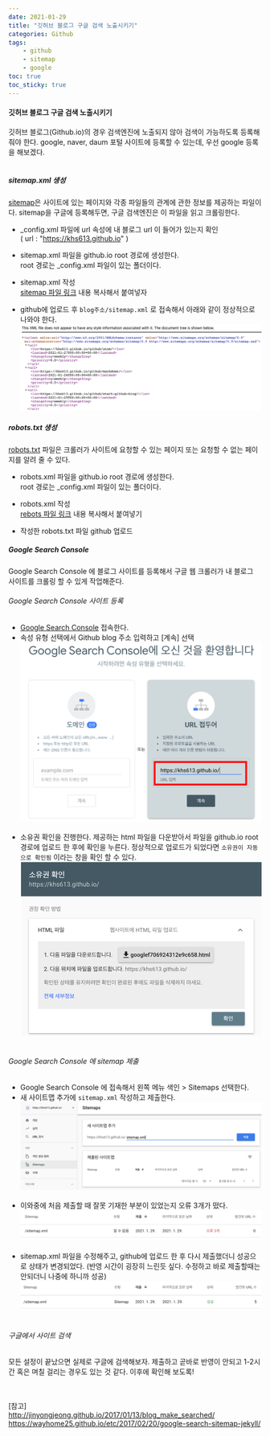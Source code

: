 ```yaml
---
date: 2021-01-29
title: "깃허브 블로그 구글 검색 노출시키기"
categories: Github
tags:
    - github
    - sitemap
    - google
toc: true
toc_sticky: true
---
```

#### 깃허브 블로그 구글 검색 노출시키기  
깃허브 블로그(Github.io)의 경우 검색엔진에 노출되지 않아 검색이 가능하도록 등록해줘야 한다. google, naver, daum 포털 사이트에 등록할 수 있는데, 우선 google 등록을 해보겠다.  
&nbsp;  

##### sitemap.xml 생성  
[sitemap](https://developers.google.com/search/docs/advanced/sitemaps/overview?hl=ko)은 사이트에 있는 페이지와 각종 파일들의 관계에 관한 정보를 제공하는 파일이다. sitemap을 구글에 등록해두면, 구글 검색엔진은 이 파일을 읽고 크롤링한다.  
 - _config.xml 파일에 url 속성에 내 블로그 url 이 들어가 있는지 확인  
 ( url : "https://khs613.github.io" )
 - sitemap.xml 파일을 github.io root 경로에 생성한다.  
 root 경로는 _config.xml 파일이 있는 폴더이다.  
 - sitemap.xml 작성  
 [sitemap 파일 링크](https://github.com/khs613/khs613.github.io/blob/master/sitemap.xml) 내용 복사해서 붙여넣자  

- github에 업로드 후 `blog주소/sitemap.xml` 로 접속해서 아래와 같이 정상적으로 나와야 한다.  
![sitemap](/assets/img/post/2021-01-29-1/img_2.png)  

##### robots.txt 생성
[robots.txt](https://developers.google.com/search/docs/advanced/robots/intro?hl=ko) 파일은 크롤러가 사이트에 요청할 수 있는 페이지 또는 요청할 수 없는 페이지를 알려 줄 수 있다.
- robots.xml 파일을 github.io root 경로에 생성한다.  
  root 경로는 _config.xml 파일이 있는 폴더이다.  

- robots.xml 작성  
[rebots 파일 링크](https://github.com/khs613/khs613.github.io/blob/master/robots.txt) 내용 복사해서 붙여넣기  
- 작성한 robots.txt 파일 github 업로드  


##### Google Search Console  
Google Search Console 에 블로그 사이트를 등록해서 구글 웹 크롤러가 내 블로그 사이트를 크롤링 할 수 있게 작업해준다.  

###### Google Search Console 사이트 등록  
- [Google Search Console](https://search.google.com/search-console/about) 접속한다.  
- 속성 유형 선택에서 Github blog 주소 입력하고 [계속] 선택  
![sitemap](/assets/img/post/2021-01-29-1/img_1.png)  
&nbsp;  
- 소유권 확인을 진행한다. 제공하는 html 파일을 다운받아서 파일을 github.io root 경로에 업로드 한 후에 확인을 누른다.
정상적으로 업로드가 되었다면 ``소유권이 자동으로 확인됨`` 이라는 창을 확인 할 수 있다.
![sitemap](/assets/img/post/2021-01-29-1/img_3.png)  
&nbsp;  

###### Google Search Console 에 sitemap 제출  
- Google Search Console 에 접속해서 왼쪽 메뉴 색인 > Sitemaps 선택한다.  
- 새 사이트맵 추가에 `sitemap.xml` 작성하고 제출한다.  
![sitemap](/assets/img/post/2021-01-29-1/img_4.png)  
&nbsp;  
- 이와중에 처음 제출할 때 잘못 기재한 부분이 있었는지 오류 3개가 떴다.  
![sitemap](/assets/img/post/2021-01-29-1/img_5.png)  
&nbsp;  
- sitemap.xml 파일을 수정해주고, github에 업로드 한 후 다시 제출했더니 성공으로 상태가 변경되었다. (반영 시간이 굉장히 느린듯 싶다. 수정하고 바로 제출할때는 안되더니 나중에 하니까 성공)  
![sitemap](/assets/img/post/2021-01-29-1/img_6.png)  
&nbsp;  

###### 구글에서 사이트 검색  
모든 설정이 끝났으면 실제로 구글에 검색해보자. 제출하고 곧바로 반영이 안되고 1-2시간 혹은 며칠 걸리는 경우도 있는 것 같다. 이후에 확인해 보도록!  

&nbsp;  
&nbsp;  
[참고]  
<http://jinyongjeong.github.io/2017/01/13/blog_make_searched/>  
<https://wayhome25.github.io/etc/2017/02/20/google-search-sitemap-jekyll/>  
